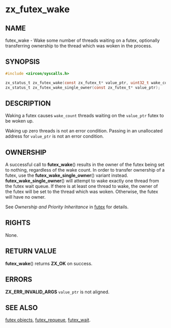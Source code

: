 # zx_futex_wake

## NAME

futex_wake - Wake some number of threads waiting on a futex, optionally
transferring ownership to the thread which was woken in the process.

## SYNOPSIS

```C
#include <zircon/syscalls.h>

zx_status_t zx_futex_wake(const zx_futex_t* value_ptr, uint32_t wake_count);
zx_status_t zx_futex_wake_single_owner(const zx_futex_t* value_ptr);
```

## DESCRIPTION

Waking a futex causes `wake_count` threads waiting on the `value_ptr`
futex to be woken up.

Waking up zero threads is not an error condition.  Passing in an unallocated
address for `value_ptr` is not an error condition.

## OWNERSHIP

A successful call to **futex_wake**() results in the owner of the futex being
set to nothing, regardless of the wake count.  In order to transfer ownership of
a futex, use the **futex_wake_single_owner**() variant instead.
**futex_wake_single_owner**() will attempt to wake exactly one thread from the
futex wait queue.  If there is at least one thread to wake, the owner of the
futex will be set to the thread which was woken.  Otherwise, the futex will have
no owner.

See *Ownership and Priority Inheritance* in [futex](../objects/futex.md) for
details.

## RIGHTS

<!-- Updated by scripts/update-docs-from-abigen, do not edit this section manually. -->

None.

## RETURN VALUE

**futex_wake**() returns **ZX_OK** on success.

## ERRORS

**ZX_ERR_INVALID_ARGS**  `value_ptr` is not aligned.

## SEE ALSO

[futex objects](../objects/futex.md),
[futex_requeue](futex_requeue.md),
[futex_wait](futex_wait.md).
